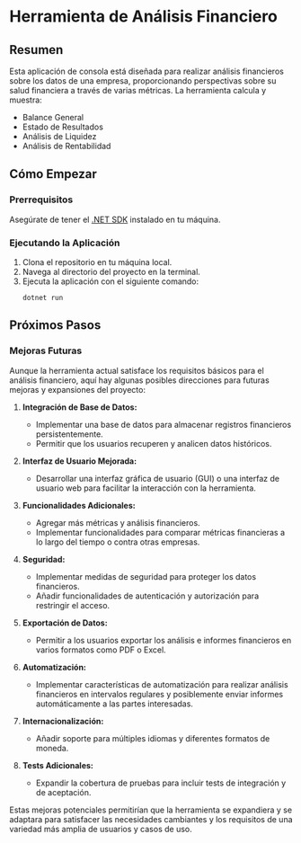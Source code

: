 # Herramienta de Análisis Financiero

## Resumen

Esta aplicación de consola está diseñada para realizar análisis financieros sobre los datos de una empresa, proporcionando perspectivas sobre su salud financiera a través de varias métricas. La herramienta calcula y muestra:
- Balance General
- Estado de Resultados
- Análisis de Liquidez
- Análisis de Rentabilidad

## Cómo Empezar

### Prerrequisitos
Asegúrate de tener el [.NET SDK](https://dotnet.microsoft.com/download) instalado en tu máquina.

### Ejecutando la Aplicación

1. Clona el repositorio en tu máquina local.
2. Navega al directorio del proyecto en la terminal.
3. Ejecuta la aplicación con el siguiente comando:
   ```shell
   dotnet run
## Próximos Pasos

### Mejoras Futuras

Aunque la herramienta actual satisface los requisitos básicos para el análisis financiero, aquí hay algunas posibles direcciones para futuras mejoras y expansiones del proyecto:

1. **Integración de Base de Datos:**
   - Implementar una base de datos para almacenar registros financieros persistentemente.
   - Permitir que los usuarios recuperen y analicen datos históricos.

2. **Interfaz de Usuario Mejorada:**
   - Desarrollar una interfaz gráfica de usuario (GUI) o una interfaz de usuario web para facilitar la interacción con la herramienta.
   
3. **Funcionalidades Adicionales:**
   - Agregar más métricas y análisis financieros.
   - Implementar funcionalidades para comparar métricas financieras a lo largo del tiempo o contra otras empresas.
   
4. **Seguridad:**
   - Implementar medidas de seguridad para proteger los datos financieros.
   - Añadir funcionalidades de autenticación y autorización para restringir el acceso.

5. **Exportación de Datos:**
   - Permitir a los usuarios exportar los análisis e informes financieros en varios formatos como PDF o Excel.
   
6. **Automatización:**
   - Implementar características de automatización para realizar análisis financieros en intervalos regulares y posiblemente enviar informes automáticamente a las partes interesadas.

7. **Internacionalización:**
   - Añadir soporte para múltiples idiomas y diferentes formatos de moneda.

8. **Tests Adicionales:**
   - Expandir la cobertura de pruebas para incluir tests de integración y de aceptación.

Estas mejoras potenciales permitirían que la herramienta se expandiera y se adaptara para satisfacer las necesidades cambiantes y los requisitos de una variedad más amplia de usuarios y casos de uso.
